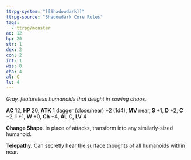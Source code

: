 ```yaml
---
ttrpg-system: "[[Shadowdark]]"
ttrpg-source: "Shadowdark Core Rules"
tags:
  - ttrpg/monster
ac: 12
hp: 20
str: 1
dex: 2
con: 2
int: 1
wis: 0
cha: 4
al: C
lv: 4
---
```


_Gray, featureless humanoids that delight in sowing chaos._

**AC** 12, **HP** 20, **ATK** 1 dagger (close/near) +2 (1d4), **MV** near, **S** +1, **D** +2, **C** +2, **I** +1, **W** +0, **Ch** +4, **AL** C, **LV** 4

**Change Shape**. In place of attacks, transform into any similarly-sized humanoid. 

**Telepathy.** Can secretly hear the surface thoughts of all humanoids within near.

